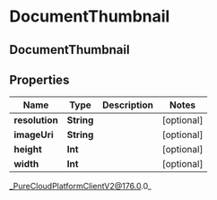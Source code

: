 # DocumentThumbnail

## DocumentThumbnail

## Properties

|Name | Type | Description | Notes|
|------------ | ------------- | ------------- | -------------|
| **resolution** | **String** |  | [optional] |
| **imageUri** | **String** |  | [optional] |
| **height** | **Int** |  | [optional] |
| **width** | **Int** |  | [optional] |



_PureCloudPlatformClientV2@176.0.0_
